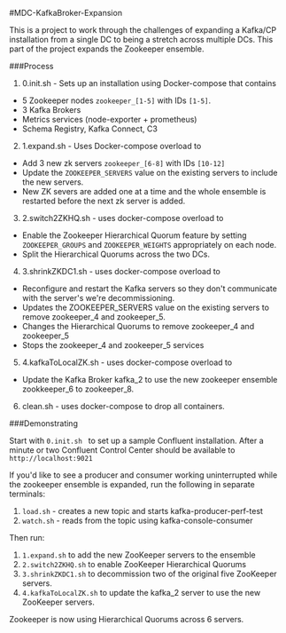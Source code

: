 #MDC-KafkaBroker-Expansion

This is a project to work through the challenges of expanding a Kafka/CP installation from a single DC to being a stretch across multiple DCs.
This part of the project expands the Zookeeper ensemble.

###Process
1. 0.init.sh - Sets up an installation using Docker-compose that contains
  * 5 Zookeeper nodes `zookeeper_[1-5]` with IDs `[1-5]`.
  * 3 Kafka Brokers
  * Metrics services (node-exporter + prometheus)
  * Schema Registry, Kafka Connect, C3
2. 1.expand.sh - Uses Docker-compose overload to
  * Add 3 new zk servers `zookeeper_[6-8]` with IDs `[10-12]`
  * Update the `ZOOKEEPER_SERVERS` value on the existing servers to include the new servers.
  * New ZK severs are added one at a time and the whole ensemble is restarted before the next zk server is added.
3. 2.switch2ZKHQ.sh - uses docker-compose overload to
  * Enable the Zookeeper Hierarchical Quorum feature by setting `ZOOKEEPER_GROUPS` and `ZOOKEEPER_WEIGHTS` appropriately on each node.
  * Split the Hierarchical Quorums across the two DCs.
4. 3.shrinkZKDC1.sh - uses docker-compose overload to
  * Reconfigure and restart the Kafka servers so they don't communicate with the server's we're decommissioning.
  * Updates the ZOOKEEPER_SERVERS value on the existing servers to remove zookeeper_4 and zookeeper_5.
  * Changes the Hierarchical Quorums to remove zookeeper_4 and zookeeper_5
  * Stops the zookeeper_4 and zookeeper_5 services
5. 4.kafkaToLocalZK.sh - uses docker-compose overload to
  * Update the Kafka Broker kafka_2 to use the new zookeeper ensemble zookkeeper_6 to zookeeper_8.
6. clean.sh - uses docker-compose to drop all containers.

###Demonstrating

Start with <code>0.init.sh </code> to set up a sample Confluent installation.
After a minute or two Confluent Control Center should be available to `http://localhost:9021`

If you'd like to see a producer and consumer working uninterrupted while the zookeeper ensemble is expanded, run the following in separate terminals:
1. `load.sh` - creates a new topic and starts kafka-producer-perf-test
2. `watch.sh` - reads from the topic using kafka-console-consumer

Then run:
1. `1.expand.sh` to add the new ZooKeeper servers to the ensemble
2. `2.switch2ZKHQ.sh` to enable ZooKeeper Hierarchical Quorums
3. `3.shrinkZKDC1.sh` to decommission two of the original five ZooKeeper servers.
4. `4.kafkaToLocalZK.sh` to update the kafka_2 server to use the new ZooKeeper servers.

Zookeeper is now using Hierarchical Quorums across 6 servers.
